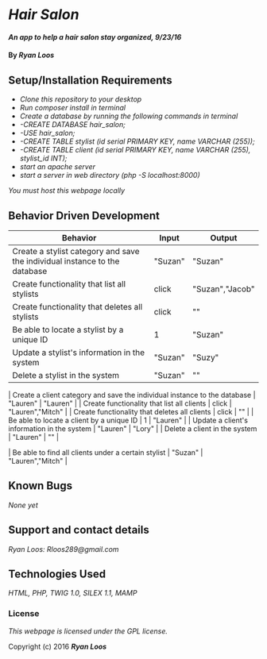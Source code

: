 # _Hair Salon_

#### _An app to help a hair salon stay organized, 9/23/16_

#### By _**Ryan Loos**_

## Setup/Installation Requirements

* _Clone this repository to your desktop_
* _Run composer install in terminal_
* _Create a database by running the following commands in terminal_
* _-CREATE DATABASE hair_salon;_
* _-USE hair_salon;_
* _-CREATE TABLE stylist (id serial PRIMARY KEY, name VARCHAR (255));_
* _-CREATE TABLE client (id serial PRIMARY KEY, name VARCHAR (255), stylist_id INT);_
* _start an apache server_
* _start a server in web directory (php -S localhost:8000)_

_You must host this webpage locally_

## Behavior Driven Development

| Behavior      | Input       |Output|
| ------------- |-------------| -----|
| Create a stylist category and save the individual instance to the database | "Suzan" | "Suzan" |
| Create functionality that list all stylists | click | "Suzan","Jacob" |
| Create functionality that deletes all stylists | click | "" |
| Be able to locate a stylist by a unique ID | 1 | "Suzan" |
| Update a stylist's information in the system | "Suzan" | "Suzy" |
| Delete a stylist in the system | "Suzan" | "" |

| Create a client category and save the individual instance to the database | "Lauren" | "Lauren" |
| Create functionality that list all clients | click | "Lauren","Mitch" |
| Create functionality that deletes all clients | click | "" |
| Be able to locate a client by a unique ID | 1 | "Lauren" |
| Update a client's information in the system | "Lauren" | "Lory" |
| Delete a client in the system | "Lauren" | "" |

| Be able to find all clients under a certain stylist | "Suzan" | "Lauren","Mitch" |

## Known Bugs

_None yet_

## Support and contact details

_Ryan Loos: Rloos289@gmail.com_

## Technologies Used

_HTML,
PHP,
TWIG 1.0,
SILEX 1.1,
MAMP_

### License

*This webpage is licensed under the GPL license.*

Copyright (c) 2016 **_Ryan Loos_**

